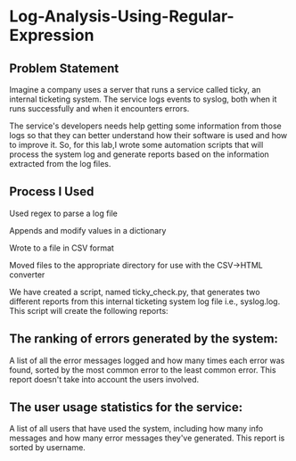 # Log-Analysis-Using-Regular-Expression
## Problem Statement
Imagine a company uses a server that runs a service called ticky, an internal ticketing system. The service logs events to syslog, both when it runs successfully and when it encounters errors.

The service's developers needs help getting some information from those logs so that they can better understand how their software is used and how to improve it. So, for this lab,I wrote some automation scripts that will process the system log and generate reports based on the information extracted from the log files.

## Process I Used

Used regex to parse a log file

Appends and modify values in a dictionary

Wrote to a file in CSV format

Moved files to the appropriate directory for use with the CSV->HTML converter

We have created a script, named ticky_check.py, that generates two different reports from this internal ticketing system log file i.e., syslog.log. This script will create the following reports:

## The ranking of errors generated by the system: 
A list of all the error messages logged and how many times each error was found, sorted by the most common error to the least common error. This report doesn't take into account the users involved.
## The user usage statistics for the service: 
A list of all users that have used the system, including how many info messages and how many error messages they've generated. This report is sorted by username.
